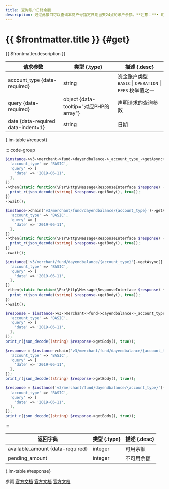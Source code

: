 ```yaml
---
title: 查询账户日终余额
description: 通过此接口可以查询本商户号指定日期当天24点的账户余额。**注意：**• 可查询90天内的日终余额。• 当日日终余额在次日生成，建议商户在上午 10 点以后查询。
---
```


# {{ $frontmatter.title }} {#get}

{{ $frontmatter.description }}

| 请求参数 | 类型 {.type} | 描述 {.desc}
| --- | --- | ---
| account_type {data-required} | string | 资金账户类型<br/>`BASIC` \| `OPERATION` \| `FEES` 枚举值之一
| query {data-required} | object {data-tooltip="对应PHP的array"} | 声明请求的查询参数
| date {data-required data-indent=1} | string | 日期

{.im-table #request}

::: code-group

```php [异步纯链式]
$instance->v3->merchant->fund->dayendbalance->_account_type_->getAsync([
  'account_type' => 'BASIC',
  'query' => [
    'date' => '2019-06-11',
  ],
])
->then(static function(\Psr\Http\Message\ResponseInterface $response) {
  print_r(json_decode((string) $response->getBody(), true));
})
->wait();
```

```php [异步声明式]
$instance->chain('v3/merchant/fund/dayendbalance/{account_type}')->getAsync([
  'account_type' => 'BASIC',
  'query' => [
    'date' => '2019-06-11',
  ],
])
->then(static function(\Psr\Http\Message\ResponseInterface $response) {
  print_r(json_decode((string) $response->getBody(), true));
})
->wait();
```

```php [异步属性式]
$instance['v3/merchant/fund/dayendbalance/{account_type}']->getAsync([
  'account_type' => 'BASIC',
  'query' => [
    'date' => '2019-06-11',
  ],
])
->then(static function(\Psr\Http\Message\ResponseInterface $response) {
  print_r(json_decode((string) $response->getBody(), true));
})
->wait();
```

```php [同步纯链式]
$response = $instance->v3->merchant->fund->dayendbalance->_account_type_->get([
  'account_type' => 'BASIC',
  'query' => [
    'date' => '2019-06-11',
  ],
]);
print_r(json_decode((string) $response->getBody(), true));
```

```php [同步声明式]
$response = $instance->chain('v3/merchant/fund/dayendbalance/{account_type}')->get([
  'account_type' => 'BASIC',
  'query' => [
    'date' => '2019-06-11',
  ],
]);
print_r(json_decode((string) $response->getBody(), true));
```

```php [同步属性式]
$response = $instance['v3/merchant/fund/dayendbalance/{account_type}']->get([
  'account_type' => 'BASIC',
  'query' => [
    'date' => '2019-06-11',
  ],
]);
print_r(json_decode((string) $response->getBody(), true));
```

:::

| 返回字典 | 类型 {.type} | 描述 {.desc}
| --- | --- | ---
| available_amount {data-required} | integer | 可用余额
| pending_amount | integer | 不可用余额

{.im-table #response}

参阅 [官方文档](https://pay.weixin.qq.com/doc/v3/partner/4012476702) [官方文档](https://pay.weixin.qq.com/doc/v3/partner/4012720989) [官方文档](https://pay.weixin.qq.com/doc/v3/partner/4012721446)
